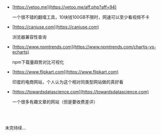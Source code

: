   - [https://vetoo.me](https://vetoo.me/aff.php?aff=94)

    一个很不错的翻墙工具，10块钱100GB不限时，网速可以至少看视频不卡

  - [https://caniuse.com](https://caniuse.com)

    浏览器兼容性查询

  - [https://www.npmtrends.com](https://www.npmtrends.com/chartjs-vs-echarts)

    npm下载量趋势对比可视化

  - [https://www.flipkart.com](https://www.flipkart.com)

    印度的电商网站，个人认为这个相对同类型网站做的真好看

  - [https://towardsdatascience.com](https://towardsdatascience.com)

    一个很多有趣文章的网站（但是要收费差评）



<br>
<br>
<br>
未完待续...